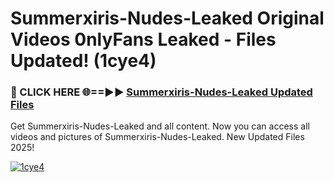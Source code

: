 # Summerxiris-Nudes-Leaked Original Videos 0nlyFans Leaked - Files Updated! (1cye4)

<h3>🔴 CLICK HERE 🌐==►► <a href="https://tinyurl.com/yc6ubb5a" rel="nofollow">Summerxiris-Nudes-Leaked Updated Files</a></h3>

Get Summerxiris-Nudes-Leaked and all content. Now you can access all videos and pictures of Summerxiris-Nudes-Leaked. New Updated Files 2025!

[![1cye4](https://i.imgur.com/7eu0CRL.gif)](https://tinyurl.com/yc6ubb5a)
